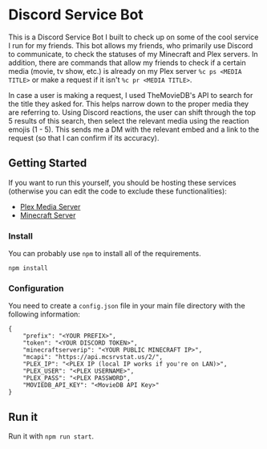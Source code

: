 # Discord Service Bot

This is a Discord Service Bot I built to check up on some of the cool service I run for my friends. This bot allows my friends, who primarily use Discord to communicate, to check the statuses of my Minecraft and Plex servers. In addition, there are commands that allow my friends to check if a certain media (movie, tv show, etc.) is already on my Plex server `%c ps <MEDIA TITLE>` or make a request if it isn't `%c pr <MEDIA TITLE>`.

In case a user is making a request, I used TheMovieDB's API to search for the title they asked for. This helps narrow down to the proper media they are referring to. Using Discord reactions, the user can shift through the top 5 results of this search, then select the relevant media using the reaction emojis (1 - 5). This sends me a DM with the relevant embed and a link to the request (so that I can confirm if its accuracy).

## Getting Started

If you want to run this yourself, you should be hosting these services (otherwise you can edit the code to exclude these functionalities):

- [Plex Media Server](https://plex.tv)
- [Minecraft Server](https://www.minecraft.net/)

### Install

You can probably use `npm` to install all of the requirements.

```
npm install
```

### Configuration

You need to create a `config.json` file in your main file directory with the following information:

```
{
    "prefix": "<YOUR PREFIX>",
    "token": "<YOUR DISCORD TOKEN>",
    "minecraftserverip": "<YOUR PUBLIC MINECRAFT IP>",
    "mcapi": "https://api.mcsrvstat.us/2/",
    "PLEX_IP": "<PLEX IP (local IP works if you're on LAN)>",
    "PLEX_USER": "<PLEX USERNAME>",
    "PLEX_PASS": "<PLEX PASSWORD",
    "MOVIEDB_API_KEY": "<MovieDB API Key>"
}
```

## Run it

Run it with `npm run start`.
